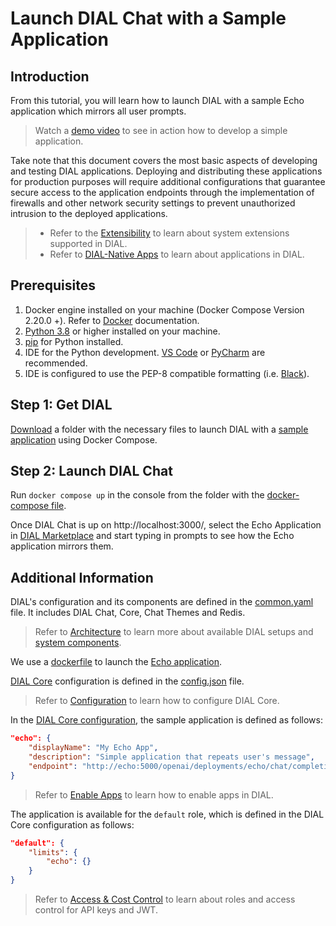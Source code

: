 # Launch DIAL Chat with a Sample Application

## Introduction

From this tutorial, you will learn how to launch DIAL with a sample Echo application which mirrors all user prompts.

> Watch a [demo video](/docs/video%20demos/3.Developers/Applications/5.develop-application.md) to see in action how to develop a simple application.

Take note that this document covers the most basic aspects of developing and testing DIAL applications. Deploying and distributing these applications for production purposes will require additional configurations that guarantee secure access to the application endpoints through the implementation of firewalls and other network security settings to prevent unauthorized intrusion to the deployed applications.

> * Refer to the [Extensibility](https://dialx.ai/extension-framework) to learn about system extensions supported in DIAL.
> * Refer to [DIAL-Native Apps](/docs/platform/3.core/7.apps.md) to learn about applications in DIAL.

## Prerequisites

1. Docker engine installed on your machine (Docker Compose Version 2.20.0 +). Refer to [Docker](https://docs.docker.com/desktop/) documentation.
3. [Python 3.8](https://www.python.org) or higher installed on your machine.
4. [pip](https://pip.pypa.io/en/stable/) for Python installed.
5. IDE for the Python development. [VS Code](https://code.visualstudio.com) or [PyCharm](https://www.jetbrains.com/pycharm/) are recommended.
6. IDE is configured to use the PEP-8 compatible formatting (i.e. [Black](https://black.readthedocs.io/en/stable/index.html)).

## Step 1: Get DIAL

[Download](https://github.com/epam/ai-dial/tree/main/dial-docker-compose/application/) a folder with the necessary files to launch DIAL with a [sample application](https://github.com/epam/ai-dial/tree/main/dial-docker-compose/application/echo) using Docker Compose. 

## Step 2: Launch DIAL Chat

Run `docker compose up` in the console from the folder with the [docker-compose file](https://github.com/epam/ai-dial/blob/main/dial-docker-compose/application/docker-compose.yml).

Once DIAL Chat is up on http://localhost:3000/, select the Echo Application in [DIAL Marketplace](/docs/platform/4.chat/1.marketplace.md) and start typing in prompts to see how the Echo application mirrors them.

## Additional Information

DIAL's configuration and its components are defined in the [common.yaml](https://github.com/epam/ai-dial/blob/main/dial-docker-compose/common.yml) file. It includes DIAL Chat, Core, Chat Themes and Redis.

> Refer to [Architecture](/docs/platform/0.architecture-and-concepts/2.architecture.md) to learn more about available DIAL setups and [system components](/docs/platform/0.architecture-and-concepts/3.components.md).

We use a [dockerfile](https://github.com/epam/ai-dial/blob/main/dial-docker-compose/application/echo/Dockerfile) to launch the [Echo application](https://github.com/epam/ai-dial/blob/main/dial-docker-compose/application/echo/app.py).

[DIAL Core](/docs/platform/3.core/0.about-core.md) configuration is defined in the [config.json](https://github.com/epam/ai-dial/blob/main/dial-docker-compose/application/core/config.json) file. 

> Refer to [Configuration](/docs/tutorials/2.devops/1.configuration/0.configuration-guide.md#core-parameters) to learn how to configure DIAL Core.

In the [DIAL Core configuration](https://github.com/epam/ai-dial/blob/main/dial-docker-compose/application/core/config.json), the sample application is defined as follows:

```json
"echo": {
    "displayName": "My Echo App",
    "description": "Simple application that repeats user's message",
    "endpoint": "http://echo:5000/openai/deployments/echo/chat/completions" // chat completion endpoint of the application
}
```

> Refer to [Enable Apps](/docs/tutorials/1.developers/4.apps-development/3.enable-app.md) to learn how to enable apps in DIAL.

The application is available for the `default` role, which is defined in the DIAL Core configuration as follows:

```json
"default": {
    "limits": {
        "echo": {}
    }
}
```

> Refer to [Access & Cost Control](/docs/platform/3.core/2.access-control-intro.md) to learn about roles and access control for API keys and JWT.

